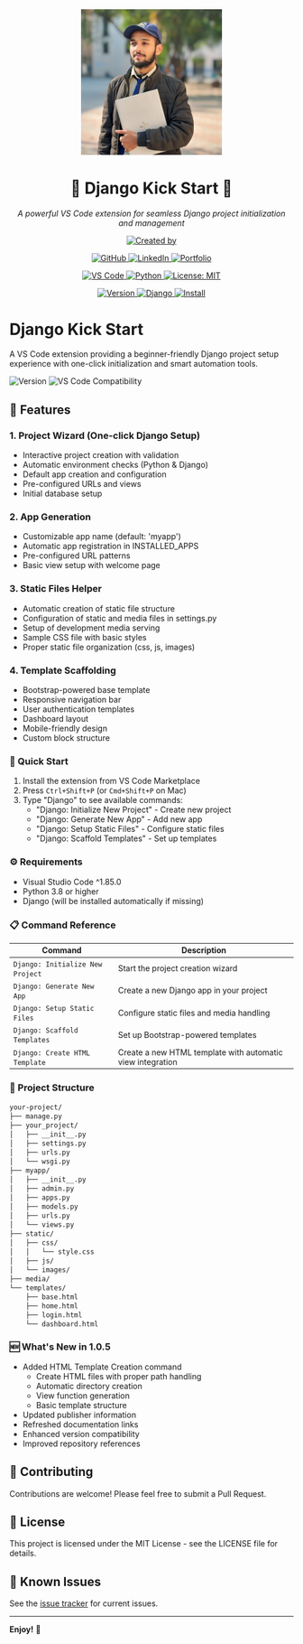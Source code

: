 <div align="center">
  <kbd>
    <img src="https://github.com/jamalihassan0307/Projects-Assets/blob/main/globel%20assets/profile/image.jpg?raw=true" width="250" alt="Jamalihassan0307"/>
  </kbd>
  
  <h1>🚀 Django Kick Start 🚀</h1>
  <p><i>A powerful VS Code extension for seamless Django project initialization and management</i></p>
  
  <p align="center">
    <a href="https://github.com/jamalihassan0307">
      <img src="https://img.shields.io/badge/Created_by-Jam_Ali_Hassan-blue?style=for-the-badge&logo=github&logoColor=white" alt="Created by"/>
    </a>
  </p>

  <p align="center">
    <a href="https://github.com/jamalihassan0307">
      <img src="https://img.shields.io/badge/GitHub-100000?style=for-the-badge&logo=github&logoColor=white" alt="GitHub"/>
    </a>
    <a href="https://www.linkedin.com/in/jamalihassan0307">
      <img src="https://img.shields.io/badge/LinkedIn-0077B5?style=for-the-badge&logo=linkedin&logoColor=white" alt="LinkedIn"/>
    </a>
    <a href="https://jamalihassan0307.github.io/portfolio.github.io">
      <img src="https://img.shields.io/badge/Portfolio-255E63?style=for-the-badge&logo=About.me&logoColor=white" alt="Portfolio"/>
    </a>
  </p>

  <p align="center">
    <a href="https://marketplace.visualstudio.com/items?itemName=jamalihassan.django-kick-start">
      <img src="https://img.shields.io/badge/VS_Code-1.85.0+-373277?style=for-the-badge&logo=visualstudio&logoColor=white" alt="VS Code"/>
    </a>
    <a href="https://www.python.org">
      <img src="https://img.shields.io/badge/Python-3.8+-3776AB?style=for-the-badge&logo=python&logoColor=white" alt="Python"/>
    </a>
    <a href="https://opensource.org/licenses/MIT">
      <img src="https://img.shields.io/badge/License-MIT-yellow.svg?style=for-the-badge" alt="License: MIT"/>
    </a>
  </p>

  <p align="center">
    <a href="https://marketplace.visualstudio.com/items?itemName=jamalihassan0307.django-kick-start">
      <img src="https://img.shields.io/badge/version-1.0.5-blue?style=for-the-badge&logo=visualstudiocode&logoColor=white" alt="Version"/>
    </a>
    <a href="https://www.djangoproject.com">
      <img src="https://img.shields.io/badge/Django-Latest-092E20?style=for-the-badge&logo=django&logoColor=white" alt="Django"/>
    </a>
    <a href="https://marketplace.visualstudio.com/items?itemName=jamalihassan.django-kick-start">
      <img src="https://img.shields.io/badge/VS_Marketplace-Install-blue?style=for-the-badge&logo=visualstudiocode&logoColor=white" alt="Install"/>
    </a>
  </p>
</div>

# Django Kick Start

A VS Code extension providing a beginner-friendly Django project setup experience with one-click initialization and smart automation tools.

![Version](https://img.shields.io/badge/version-1.0.5-blue.svg)
![VS Code Compatibility](https://img.shields.io/badge/vscode-%5E1.85.0-brightgreen.svg)

## 🎯 Features

### 1. Project Wizard (One-click Django Setup)
- Interactive project creation with validation
- Automatic environment checks (Python & Django)
- Default app creation and configuration
- Pre-configured URLs and views
- Initial database setup

### 2. App Generation
- Customizable app name (default: 'myapp')
- Automatic app registration in INSTALLED_APPS
- Pre-configured URL patterns
- Basic view setup with welcome page

### 3. Static Files Helper
- Automatic creation of static file structure
- Configuration of static and media files in settings.py
- Setup of development media serving
- Sample CSS file with basic styles
- Proper static file organization (css, js, images)

### 4. Template Scaffolding
- Bootstrap-powered base template
- Responsive navigation bar
- User authentication templates
- Dashboard layout
- Mobile-friendly design
- Custom block structure

### 🚀 Quick Start

1. Install the extension from VS Code Marketplace
2. Press `Ctrl+Shift+P` (or `Cmd+Shift+P` on Mac)
3. Type "Django" to see available commands:
   - "Django: Initialize New Project" - Create new project
   - "Django: Generate New App" - Add new app
   - "Django: Setup Static Files" - Configure static files
   - "Django: Scaffold Templates" - Set up templates

### ⚙️ Requirements

- Visual Studio Code ^1.85.0
- Python 3.8 or higher
- Django (will be installed automatically if missing)

### 📋 Command Reference

| Command | Description |
|---------|-------------|
| `Django: Initialize New Project` | Start the project creation wizard |
| `Django: Generate New App` | Create a new Django app in your project |
| `Django: Setup Static Files` | Configure static files and media handling |
| `Django: Scaffold Templates` | Set up Bootstrap-powered templates |
| `Django: Create HTML Template` | Create a new HTML template with automatic view integration |

### 🔄 Project Structure

```
your-project/
├── manage.py
├── your_project/
│   ├── __init__.py
│   ├── settings.py
│   ├── urls.py
│   └── wsgi.py
├── myapp/
│   ├── __init__.py
│   ├── admin.py
│   ├── apps.py
│   ├── models.py
│   ├── urls.py
│   └── views.py
├── static/
│   ├── css/
│   │   └── style.css
│   ├── js/
│   └── images/
├── media/
└── templates/
    ├── base.html
    ├── home.html
    ├── login.html
    └── dashboard.html
```

### 🆕 What's New in 1.0.5

- Added HTML Template Creation command
  - Create HTML files with proper path handling
  - Automatic directory creation
  - View function generation
  - Basic template structure
- Updated publisher information
- Refreshed documentation links
- Enhanced version compatibility
- Improved repository references

## 🤝 Contributing

Contributions are welcome! Please feel free to submit a Pull Request.

## 📝 License

This project is licensed under the MIT License - see the LICENSE file for details.

## 🐛 Known Issues

See the [issue tracker](https://github.com/jamalihassan0307/django-kick-start/issues) for current issues.

---

**Enjoy!** 🎉
